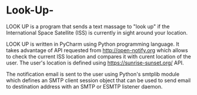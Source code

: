 # Look-Up-
LOOK UP is a program that sends a text massage to "look up" if the International Space Satellite (ISS) is currently in sight around your location.

LOOK UP is written in PyCharm using Python programming language. 
It takes advantage of API requested from http://open-notify.org which allows to check the current ISS location and compares it with curent location of the user. The user's location is defined using https://sunrise-sunset.org/ API. 

The notification email is sent to the user using Python's smtplib module which defines an SMTP client session object that can be used to send email to destination address with an SMTP or ESMTP listener daemon.
